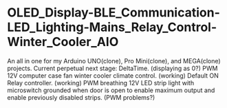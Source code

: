 # OLED_Display-BLE_Communication-LED_Lighting-Mains_Relay_Control-Winter_Cooler_AIO
An all in one for my Arduino UNO(clone), Pro Mini(clone), and MEGA(clone) projects.
Current perpetual next stage:
	DeltaTime. (displaying as 0?)
	PWM 12V computer case fan winter cooler climate control. (working)
	Default ON Relay controller. (working)
	PWM breathing 12V LED strip light with microswitch grounded when door is open to enable maximum output and enable previously disabled strips. (PWM problems?)
	